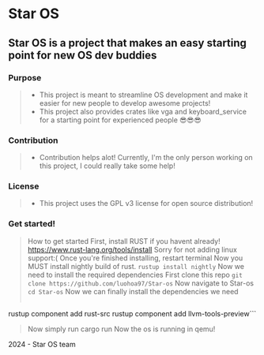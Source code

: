 # Star OS
## Star OS is a project that makes an easy starting point for new OS dev buddies

### Purpose
> - This project is meant to streamline OS development and make it easier for new people to develop awesome projects!
> - This project also provides crates like vga and keyboard_service for a starting point for experienced people 😎😎😎

### Contribution
> - Contribution helps alot! Currently, I'm the only person working on this project, I could really take some help!

### License
> - This project uses the GPL v3 license for open source distribution!

### Get started!
> How to get started
> First, install RUST if you havent already!
> https://www.rust-lang.org/tools/install
> Sorry for not adding linux support:(
> Once you're finished installing, restart terminal
> Now you MUST install nightly build of rust.
> ```rustup install nightly```
> Now we need to install the required dependencies
> First clone this repo
> ```git clone https://github.com/luohoa97/Star-os```
> Now navigate to Star-os
> ```cd Star-os```
> Now we can finally install the dependencies we need
> ```cargo install bootimage
rustup component add rust-src
rustup component add llvm-tools-preview```
> Now simply run cargo run
> Now the os is running in qemu!


2024 - Star OS team
